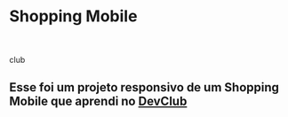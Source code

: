 <h1>Shopping Mobile</h1>
<br>
<br>club
<h2>Esse foi um projeto responsivo de um Shopping Mobile que aprendi no <a href="https://rodolfomori.com.br/devclub">DevClub</a></h2>
